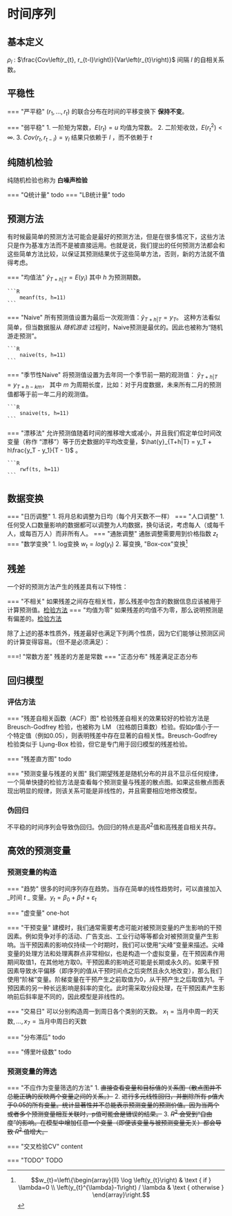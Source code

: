 # 时间序列

## 基本定义

$\rho_l$
:   $\frac{Cov\left(r_{t}, r_{t-l}\right)}{Var\left(r_{t}\right)}$   间隔 $l$ 的自相关系数。

## 平稳性

=== "严平稳"
    ($r_1,\dots,r_t$) 的联合分布在时间的平移变换下 **保持不变**。

=== "弱平稳"
    1. 一阶矩为常数，$E(r_t) = u$ 均值为常数。
    2. 二阶矩收敛，$E(r_t^2) < \infty$.
    3. $Cov(r_t, r_{t-l}) = \gamma_l$ 结果只依赖于 $l$ ，而不依赖于 $t$

## 纯随机检验

纯随机检验也称为 **白噪声检验** 

=== "Q统计量"
    todo
=== "LB统计量"
    todo

## 预测方法

有时候最简单的预测方法可能会是最好的预测方法，但是在很多情况下，这些方法只是作为基准方法而不是被直接运用。也就是说，我们提出的任何预测方法都会和这些简单方法比较，以保证其预测结果优于这些简单方法，否则，新的方法就不值得考虑。

=== "均值法"
    $\hat{y}_{T+h|T} = E(y_i)$ 其中 $h$ 为预测期数。

    ```R
        meanf(ts, h=11)
    ```

=== "Naive"
    所有预测值设置为最后一次观测值：$\hat{y}_{T+h|T} = y_T$。 这种方法看似简单，但当数据服从 *随机游走* 过程时，Naive预测是最优的。因此也被称为“随机游走预测”。

    ```R
        naive(ts, h=11)
    ```

=== "季节性Naive"
    将预测值设置为去年同一个季节前一期的观测值： $\hat{y}_{T+h|T} = y_{T+h-km}$， 其中 $m$ 为周期长度，比如：对于月度数据，未来所有二月的预测值都等于前一年二月的观测值。

    ```R
        snaive(ts, h=11)
    ```

=== "漂移法"
     允许预测值随着时间的推移增大或减小，并且我们假定单位时间改变量（称作 “漂移”）等于历史数据的平均改变量，$\hat{y}_{T+h|T} = y_T + h\frac{y_T - y_1}{T - 1}$ 。

    ```R
        rwf(ts, h=11)
    ```

## 数据变换

=== "日历调整"
    1. 将月总和调整为日均（每个月天数不一样）
=== "人口调整"
    1. 任何受人口数量影响的数据都可以调整为人均数据，换句话说，考虑每人（或每千人，或每百万人）而非所有人。
=== "通胀调整"
    通胀调整需要用到价格指数 $z_t$ 
=== "数学变换"
    1. log变换 $w_t = log(y_t)$
    2. 幂变换, "Box-cox"变换[^boxcox]

## 残差

一个好的预测方法产生的残差具有以下特性：

=== "不相关"
    如果残差之间存在相关性，那么残差中包含的数据信息应该被用于计算预测值。[检验方法](#评估方法)
=== "均值为零"
    如果残差的均值不为零，那么说明预测是有偏差的。[检验方法](#评估方法)

除了上述的基本性质外，残差最好也满足下列两个性质，因为它们能够让预测区间的计算变得容易。（但不是必须满足）：

===! "常数方差"
     残差的方差是常数
=== "正态分布"
     残差满足正态分布


## 回归模型

### 评估方法

=== "残差自相关函数（ACF）图"
    检验残差自相关的效果较好的检验方法是 Breusch-Godfrey 检验，也被称为 LM （拉格朗日乘数）检验。假如p值小于一个特定值（例如0.05），则表明残差中存在显著的自相关性。Breusch-Godfrey 检验类似于 Ljung-Box 检验，但它是专门用于回归模型的残差检验。

=== "残差直方图"
    todo

=== "预测变量与残差的关图"
    我们期望残差是随机分布的并且不显示任何规律，一个简单快捷的检验方法是查看每个预测变量与残差的散点图。如果这些散点图表现出明显的规律，则该关系可能是非线性的，并且需要相应地修改模型。

### 伪回归

不平稳的时间序列会导致伪回归。伪回归的特点是高$R^2$值和高残差自相关共存。

## 高效的预测变量

### 预测变量的构造

=== "趋势"
    很多的时间序列存在趋势。当存在简单的线性趋势时，可以直接加入 _时间 $t$ _ 变量。$y_{t}=\beta_{0}+\beta_{1} t+\varepsilon_{t}$

=== "虚变量"
     one-hot

=== "干预变量"
    建模时，我们通常需要考虑可能对被预测变量的产生影响的干预因素。例如竞争对手的活动、广告支出、工业行动等等都会对被预测变量产生影响。当干预因素的影响仅持续一个时期时，我们可以使用“尖峰”变量来描述。尖峰变量的处理方法和处理离群点非常相似，也是构造一个虚拟变量，在干预因素作用期间取值1，在其他地方取0。干预因素的影响还可能是长期或永久的。如果干预因素导致水平偏移（即序列的值从干预时间点之后突然且永久地改变），那么我们使用“阶梯”变量。阶梯变量在干预产生之前取值为0，从干预产生之后取值为1。干预因素的另一种长远影响是斜率的变化。此时需采取分段处理，在干预因素产生影响前后斜率是不同的，因此模型是非线性的。

=== "交易日"
    可以分别构造周一到周日各个类别的天数。 $x_1 = \text{当月中周一的天数}, \dots, x_7 = \text{当月中周日的天数}$

=== "分布滞后"
    todo

=== "傅里叶级数"
    todo

### 预测变量的筛选

=== "不应作为变量筛选的方法"
    1. ~~直接查看变量和目标值的关系图（散点图并不总能正确的反映两个变量之间的关系。）~~
    2. ~~进行多元线性回归，并删除所有 p值大于0.05的所有变量。统计显著性并不总能表示预测变量的预测价值。因为当两个或者多个预测变量相互关联时，p值可能会是错误的结果。~~
    3. ~~$R^2$ 会受到“自由度”的影响。在模型中增加任意一个变量（即便该变量与被预测变量无关）都会导致 $R^2$ 值增大。~~
   
=== "交叉检验CV"
     content  

=== "TODO"
    TODO




[^boxcox]: $$w_{t}=\left\{\begin{array}{ll}
            \log \left(y_{t}\right) & \text { if } \lambda=0 \\
            \left(y_{t}^{\lambda}-1\right) / \lambda & \text { otherwise }
            \end{array}\right.$$